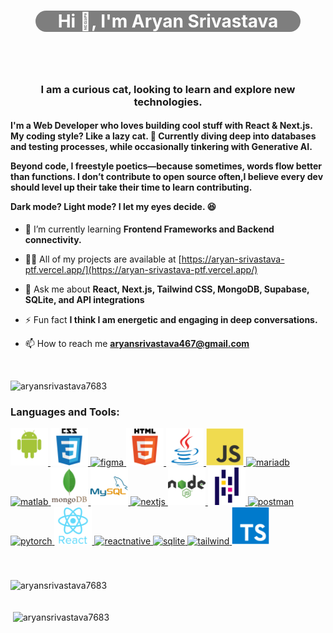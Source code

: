 <div style="text-align: center; background-image: url('./bg-top.jpg'); background-size: cover; padding: 40px;">
  <h1 style="color: white; background-color: rgba(0, 0, 0, 0.5); border-radius:20px">Hi 👋, I'm Aryan Srivastava</h1>
</div>


<h3 align="center">I am a curious cat, looking to learn and explore new technologies.</h3>
<h4 align="left">
I'm a Web Developer who loves building cool stuff with React & Next.js. My coding style? Like a lazy cat. 🚀 Currently diving deep into databases and testing processes, while occasionally tinkering with Generative AI.

Beyond code, I freestyle poetics—because sometimes, words flow better than functions. I don’t contribute to open source often,I believe every dev should level up their take their time to learn contributing.

Dark mode? Light mode? I let my eyes decide. 😆</h4>

- 🌱 I’m currently learning **Frontend Frameworks and Backend connectivity.**

- 👨‍💻 All of my projects are available at [https://aryan-srivastava-ptf.vercel.app/](https://aryan-srivastava-ptf.vercel.app/)

- 💬 Ask me about **React, Next.js, Tailwind CSS, MongoDB, Supabase, SQLite, and API integrations**


- ⚡ Fun fact **I think I am energetic and engaging in deep conversations.**

- 📫 How to reach me **aryansrivastava467@gmail.com**

<br>

<p align="left"> <img src="https://komarev.com/ghpvc/?username=aryansrivastava7683&label=Profile%20views&color=0e75b6&style=flat" alt="aryansrivastava7683" /> </p>

<h3 align="left">Languages and Tools:</h3>
<p align="left"> 
<a href="https://developer.android.com" target="_blank" rel="noreferrer"> <img src="https://raw.githubusercontent.com/devicons/devicon/master/icons/android/android-original-wordmark.svg" alt="android" width="60" height="60"/> </a> <a href="https://www.w3schools.com/css/" target="_blank" rel="noreferrer"> <img src="https://raw.githubusercontent.com/devicons/devicon/master/icons/css3/css3-original-wordmark.svg" alt="css3" width="60" height="60"/> </a> <a href="https://www.figma.com/" target="_blank" rel="noreferrer"> <img src="https://www.vectorlogo.zone/logos/figma/figma-icon.svg" alt="figma" width="60" height="60"/> </a> <a href="https://www.w3.org/html/" target="_blank" rel="noreferrer"> <img src="https://raw.githubusercontent.com/devicons/devicon/master/icons/html5/html5-original-wordmark.svg" alt="html5" width="60" height="60"/> </a> <a href="https://www.java.com" target="_blank" rel="noreferrer"> <img src="https://raw.githubusercontent.com/devicons/devicon/master/icons/java/java-original.svg" alt="java" width="60" height="60"/> </a> <a href="https://developer.mozilla.org/en-US/docs/Web/JavaScript" target="_blank" rel="noreferrer"> <img src="https://raw.githubusercontent.com/devicons/devicon/master/icons/javascript/javascript-original.svg" alt="javascript" width="60" height="60"/> </a> <a href="https://mariadb.org/" target="_blank" rel="noreferrer"> <img src="https://www.vectorlogo.zone/logos/mariadb/mariadb-icon.svg" alt="mariadb" width="60" height="60"/> </a> <a href="https://www.mathworks.com/" target="_blank" rel="noreferrer"> <img src="https://upload.wikimedia.org/wikipedia/commons/2/21/Matlab_Logo.png" alt="matlab" width="60" height="60"/> </a> <a href="https://www.mongodb.com/" target="_blank" rel="noreferrer"> <img src="https://raw.githubusercontent.com/devicons/devicon/master/icons/mongodb/mongodb-original-wordmark.svg" alt="mongodb" width="60" height="60"/> </a> <a href="https://www.mysql.com/" target="_blank" rel="noreferrer"> <img src="https://raw.githubusercontent.com/devicons/devicon/master/icons/mysql/mysql-original-wordmark.svg" alt="mysql" width="60" height="60"/> </a> <a href="https://nextjs.org/" target="_blank" rel="noreferrer"> <img src="https://cdn.worldvectorlogo.com/logos/nextjs-2.svg" alt="nextjs" width="60" height="60"/> </a> <a href="https://nodejs.org" target="_blank" rel="noreferrer"> <img src="https://raw.githubusercontent.com/devicons/devicon/master/icons/nodejs/nodejs-original-wordmark.svg" alt="nodejs" width="60" height="60"/> </a> <a href="https://pandas.pydata.org/" target="_blank" rel="noreferrer"> <img src="https://raw.githubusercontent.com/devicons/devicon/2ae2a900d2f041da66e950e4d48052658d850630/icons/pandas/pandas-original.svg" alt="pandas" width="60" height="60"/> </a> <a href="https://postman.com" target="_blank" rel="noreferrer"> <img src="https://www.vectorlogo.zone/logos/getpostman/getpostman-icon.svg" alt="postman" width="60" height="60"/> </a> <a href="https://pytorch.org/" target="_blank" rel="noreferrer"> <img src="https://www.vectorlogo.zone/logos/pytorch/pytorch-icon.svg" alt="pytorch" width="60" height="60"/> </a> <a href="https://reactjs.org/" target="_blank" rel="noreferrer"> <img src="https://raw.githubusercontent.com/devicons/devicon/master/icons/react/react-original-wordmark.svg" alt="react" width="60" height="60"/> </a> <a href="https://reactnative.dev/" target="_blank" rel="noreferrer"> <img src="https://reactnative.dev/img/header_logo.svg" alt="reactnative" width="60" height="60"/> </a> <a href="https://www.sqlite.org/" target="_blank" rel="noreferrer"> <img src="https://www.vectorlogo.zone/logos/sqlite/sqlite-icon.svg" alt="sqlite" width="60" height="60"/> </a> <a href="https://tailwindcss.com/" target="_blank" rel="noreferrer"> <img src="https://www.vectorlogo.zone/logos/tailwindcss/tailwindcss-icon.svg" alt="tailwind" width="60" height="60"/> </a> <a href="https://www.typescriptlang.org/" target="_blank" rel="noreferrer"> <img src="https://raw.githubusercontent.com/devicons/devicon/master/icons/typescript/typescript-original.svg" alt="typescript" width="60" height="60"/> </a> </p>

<p>
  <img align="center" style="margin-bottom:20px; margin-top:40px; " 
    src="https://github-readme-stats.vercel.app/api/top-langs?username=aryansrivastava7683&show_icons=true&locale=en&layout=compact&bg_color=0C0C1C&title_color=ffffff&text_color=ffffff&icon_color=ffcc00"
    alt="aryansrivastava7683" />
</p>

<p>&nbsp;<img align="center" style="margin-bottom:20px" src="https://github-readme-stats.vercel.app/api?username=aryansrivastava7683&show_icons=true&locale=en&layout=compact&bg_color=0C0C1C&title_color=ffffff&text_color=ffffff&icon_color=ffcc00" alt="aryansrivastava7683" /></p>

